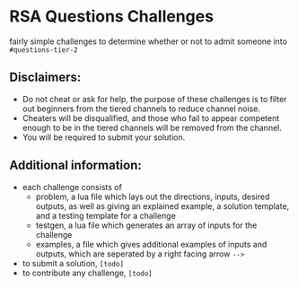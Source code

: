 # RSA Questions Challenges

fairly simple challenges to determine whether or not to admit someone into `#questions-tier-2`


## Disclaimers: 
- Do not cheat or ask for help, the purpose of these challenges is to filter out beginners from the tiered channels to reduce channel noise.
- Cheaters will be disqualified, and those who fail to appear competent enough to be in the tiered channels will be removed from the channel.
- You will be required to submit your solution.

## Additional information:
- each challenge consists of 
   - problem, a lua file which lays out the directions, inputs, desired outputs, as well as giving an explained example, a solution template, and a testing template for a challenge
   - testgen, a lua file which generates an array of inputs for the challenge
   - examples, a file which gives additional examples of inputs and outputs, which are seperated by a right facing arrow `-->`
- to submit a solution, `[todo]`
- to contribute any challenge, `[todo]`
